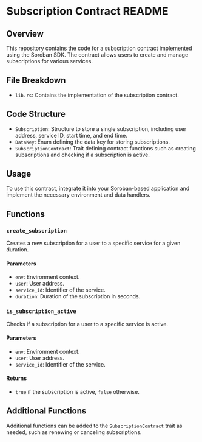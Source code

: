 # Subscription Contract README

## Overview
This repository contains the code for a subscription contract implemented using the Soroban SDK. The contract allows users to create and manage subscriptions for various services.

## File Breakdown
- `lib.rs`: Contains the implementation of the subscription contract.
  
## Code Structure
- `Subscription`: Structure to store a single subscription, including user address, service ID, start time, and end time.
- `DataKey`: Enum defining the data key for storing subscriptions.
- `SubscriptionContract`: Trait defining contract functions such as creating subscriptions and checking if a subscription is active.
  
## Usage
To use this contract, integrate it into your Soroban-based application and implement the necessary environment and data handlers.

## Functions
### `create_subscription`
Creates a new subscription for a user to a specific service for a given duration.

#### Parameters
- `env`: Environment context.
- `user`: User address.
- `service_id`: Identifier of the service.
- `duration`: Duration of the subscription in seconds.

### `is_subscription_active`
Checks if a subscription for a user to a specific service is active.

#### Parameters
- `env`: Environment context.
- `user`: User address.
- `service_id`: Identifier of the service.

#### Returns
- `true` if the subscription is active, `false` otherwise.

## Additional Functions
Additional functions can be added to the `SubscriptionContract` trait as needed, such as renewing or canceling subscriptions.


